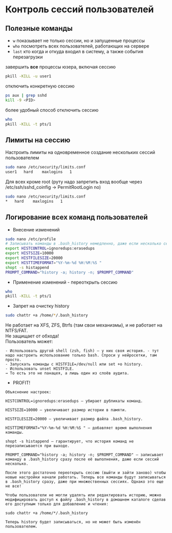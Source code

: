 # Контроль сессий пользователей
## Полезные команды
- `w` показывает не только сессии, но и запущенные процессы
- `who` посмотреть всех пользователей, работающих на сервере
- `last` кто когда и откуда входил в систему, а также события перезагрузки

завершить **все** процессы юзера, включая сессию
```bash
pkill -KILL -u user1
```
отключить конкретную сессию
```bash
ps aux | grep sshd
kill -9 <PID>
```
более удобный способ отключить сессию
```bash
who
pkill -KILL -t pts/1
```

## Лимиты на сессию
Настроить лимиты на одновременное создание нескольких сессий пользователем
```bash
sudo nano /etc/security/limits.conf
user1	hard	maxlogins	1
```
Для всех кроме root (руту надо запретить вход вообще через /etc/ssh/sshd_coinfig -> PermitRootLogin no)
```bash
sudo nano /etc/security/limits.conf
*	hard	maxlogins	1
```

## Логирование всех команд пользователей
- Внесение изменений
```bash
sudo nano /etc/profile
# Записывать команды в .bash_history немедленно, даже если несколько сессий
export HISTCONTROL=ignoredups:erasedups
export HISTSIZE=10000
export HISTFILESIZE=20000
export HISTTIMEFORMAT="%Y-%m-%d %H:%M:%S "
shopt -s histappend
PROMPT_COMMAND="history -a; history -n; $PROMPT_COMMAND"
```
- Применение изменений - переоткрыть сессию
```bash
who
pkill -KILL -t pts/1
```
- Запрет на очистку history
```bash
sudo chattr +a /home/*/.bash_history
```
Не работает на XFS, ZFS, Btrfs (там свои механизмы), и не работает на NTFS/FAT.<br>
Не защищает от обхода!<br>
Пользователь может:<br>
```text
- Использовать другой shell (zsh, fish) — у них своя история. - тут надо настроить использование только bash. Спроси у нейросетки, там просто.
- Запускать команды с HISTFILE=/dev/null или set +o history.
- Использовать unset HISTFILE.
→ То есть это не панацея, а лишь один из слоёв аудита.
```
- PROFIT!

```text
Объяснение настроек:

HISTCONTROL=ignoredups:erasedups – убирает дубликаты команд.

HISTSIZE=10000 – увеличивает размер истории в памяти.

HISTFILESIZE=20000 – увеличивает размер файла .bash_history.

HISTTIMEFORMAT="%Y-%m-%d %H:%M:%S " – добавляет время выполнения команды.

shopt -s histappend – гарантирует, что история команд не перезаписывается при выходе.

PROMPT_COMMAND="history -a; history -n; $PROMPT_COMMAND" – записывает команду в .bash_history сразу после её выполнения, даже если сессий несколько.

После этого достаточно переоткрыть сессию (выйти и зайти заново) чтобы новые настройки начали работать. Теперь все команды будут записываться в .bash_history сразу, даже при множественных сессиях. Однако это еще не все!

Чтобы пользователи не могли удалять или редактировать историю, можно модифицировать доступ к файлу .bash_history в домашнем каталоге сделав его доступным только для добавление и чтения:

sudo chattr +a /home/*/.bash_history

Теперь history будет записываться, но не может быть изменён пользователем.
```